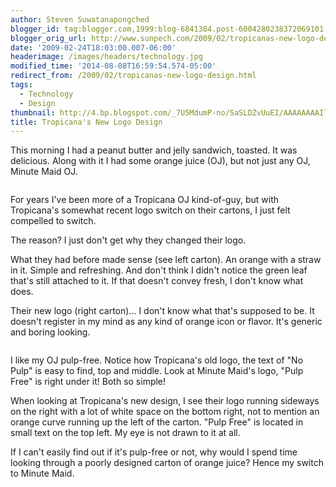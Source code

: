 ```yaml
---
author: Steven Suwatanapongched
blogger_id: tag:blogger.com,1999:blog-6841384.post-6004280238372069101
blogger_orig_url: http://www.sunpech.com/2009/02/tropicanas-new-logo-design.html
date: '2009-02-24T18:03:00.007-06:00'
headerimage: /images/headers/technology.jpg
modified_time: '2014-08-08T16:59:54.574-05:00'
redirect_from: /2009/02/tropicanas-new-logo-design.html
tags:
  - Technology
  - Design
thumbnail: http://4.bp.blogspot.com/_7U5MdumP-no/SaSLDZvUuEI/AAAAAAAAIlg/etnJYNXhQZw/s600/1235483922047.jpg
title: Tropicana's New Logo Design
---
```



This morning I had a peanut butter and jelly sandwich, toasted.  It was delicious.  Along with it I had some orange juice (OJ), but not just any OJ, Minute Maid OJ.

<a href="http://4.bp.blogspot.com/_7U5MdumP-no/SaSLDZvUuEI/AAAAAAAAIlg/etnJYNXhQZw/s600-h/1235483922047.jpg" alt=""><img    border="0" id="BLOGGER_PHOTO_ID_5306519151514531906" src="http://4.bp.blogspot.com/_7U5MdumP-no/SaSLDZvUuEI/AAAAAAAAIlg/etnJYNXhQZw/s400/1235483922047.jpg" alt="" /></a>

For years I've been more of a Tropicana OJ kind-of-guy, but with Tropicana's somewhat recent logo switch on their cartons, I just felt compelled to switch.  

The reason?  I just don't get why they changed their logo.  

What they had before made sense (see left carton).  An orange with a straw in it.  Simple and refreshing.  And don't think I didn't notice the green leaf that's still attached to it.  If that doesn't convey fresh, I don't know what does.

Their new logo (right carton)... I don't know what that's supposed to be.  It doesn't register in my mind as any kind of orange icon or flavor.  It's generic and boring looking.

<a href="http://4.bp.blogspot.com/_7U5MdumP-no/SaSLDiJrFAI/AAAAAAAAIlo/wkUWyNsm2VQ/s600-h/tropicana.png" alt=""><img    border="0" id="BLOGGER_PHOTO_ID_5306519153772532738" src="http://4.bp.blogspot.com/_7U5MdumP-no/SaSLDiJrFAI/AAAAAAAAIlo/wkUWyNsm2VQ/s400/tropicana.png" alt="" /></a>

I like my OJ pulp-free.  Notice how Tropicana's old logo, the text of "No Pulp" is easy to find, top and middle.  Look at Minute Maid's logo, "Pulp Free" is right under it!  Both so simple!

When looking at Tropicana's new design, I see their logo running sideways on the right with a lot of white space on the bottom right, not to mention an orange curve running up the left of the carton.  "Pulp Free" is located in small text on the top left.  My eye is not drawn to it at all.

If I can't easily find out if it's pulp-free or not, why would I spend time looking through a poorly designed carton of orange juice?  Hence my switch to Minute Maid.